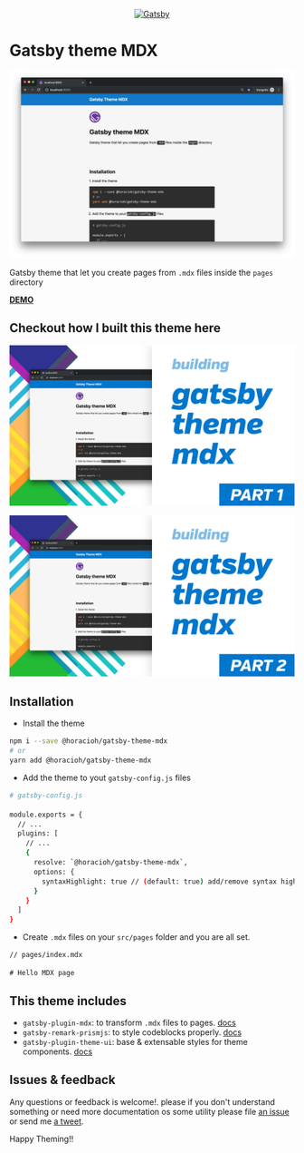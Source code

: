 <p align="center">
  <a href="https://www.gatsbyjs.org">
    <img alt="Gatsby" src="https://www.gatsbyjs.org/monogram.svg" width="60" />
  </a>
</p>

# Gatsby theme MDX

![screenshot](./screenshot.png)

Gatsby theme that let you create pages from `.mdx` files inside the `pages` directory

[**DEMO**](https://gatsby-theme-mdx.netlify.com/)

## Checkout how I built this theme here

[![Building gatsby-theme-mdx - Part 1](./mdx_1.jpg)](https://www.youtube.com/watch?v=nSBGdZ4BICw)

[![Building gatsby-theme-mdx - Part 2](./mdx_2.jpg)](https://www.youtube.com/watch?v=jKrWGaPGRDo)



## Installation

- Install the theme

```bash
npm i --save @horacioh/gatsby-theme-mdx
# or
yarn add @horacioh/gatsby-theme-mdx
```

- Add the theme to yout `gatsby-config.js` files

```bash
# gatsby-config.js

module.exports = {
  // ...
  plugins: [
    // ...
    {
      resolve: `@horacioh/gatsby-theme-mdx`,
      options: {
        syntaxHighlight: true // (default: true) add/remove syntax highlight with `gatsby-remark-prismjs`
      }
    }
  ]
}
```

- Create `.mdx` files on your `src/pages` folder and you are all set.

```mdx
// pages/index.mdx

# Hello MDX page
```

## This theme includes

- `gatsby-plugin-mdx`: to transform `.mdx` files to pages. [docs](https://www.gatsbyjs.org/packages/gatsby-plugin-mdx/)
- `gatsby-remark-prismjs`: to style codeblocks properly. [docs](https://www.gatsbyjs.org/packages/gatsby-remark-prismjs/)
- `gatsby-plugin-theme-ui`: base & extensable styles for theme components. [docs](https://theme-ui.com/gatsby-plugin/)

## Issues & feedback

Any questions or feedback is welcome!. please if you don't understand something or need more documentation os some utility please file [an issue](https://github.com/horacioh/gatsby-theme-mdx/issues) or send me [a tweet](https://twitter.com/hhg2288).

Happy Theming!!
